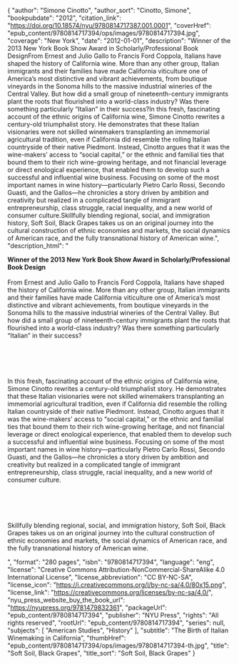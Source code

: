 {
  "author": "Simone Cinotto",
  "author_sort": "Cinotto, Simone",
  "bookpubdate": "2012",
  "citation_link": "https://doi.org/10.18574/nyu/9780814717387.001.0001",
  "coverHref": "epub_content/9780814717394/ops/images/9780814717394.jpg",
  "coverage": "New York",
  "date": "2012-01-01",
  "description": "Winner of the 2013 New York Book Show Award in Scholarly/Professional Book DesignFrom Ernest and Julio Gallo to Francis Ford Coppola, Italians have shaped the history of California wine. More than any other group, Italian immigrants and their families have made California viticulture one of America’s most distinctive and vibrant achievements, from boutique vineyards in the Sonoma hills to the massive industrial wineries of the Central Valley. But how did a small group of nineteenth-century immigrants plant the roots that flourished into a world-class industry? Was there something particularly “Italian” in their success?In this fresh, fascinating account of the ethnic origins of California wine, Simone Cinotto rewrites a century-old triumphalist story. He demonstrates that these Italian visionaries were not skilled winemakers transplanting an immemorial agricultural tradition, even if California did resemble the rolling Italian countryside of their native Piedmont. Instead, Cinotto argues that it was the wine-makers’ access to “social capital,” or the ethnic and familial ties that bound them to their rich wine-growing heritage, and not financial leverage or direct enological experience, that enabled them to develop such a successful and influential wine business. Focusing on some of the most important names in wine history—particularly Pietro Carlo Rossi, Secondo Guasti, and the Gallos—he chronicles a story driven by ambition and creativity but realized in a complicated tangle of immigrant entrepreneurship, class struggle, racial inequality, and a new world of consumer culture.Skillfully blending regional, social, and immigration history, Soft Soil, Black Grapes takes us on an original journey into the cultural construction of ethnic economies and markets, the social dynamics of American race, and the fully transnational history of American wine.",
  "description_html": "<p><b>Winner of the 2013 New York Book Show Award in Scholarly/Professional Book Design</b><br><br>From Ernest and Julio Gallo to Francis Ford Coppola, Italians have shaped the history of California wine. More than any other group, Italian immigrants and their families have made California viticulture one of America’s most distinctive and vibrant achievements, from boutique vineyards in the Sonoma hills to the massive industrial wineries of the Central Valley. But how did a small group of nineteenth-century immigrants plant the roots that flourished into a world-class industry? Was there something particularly “Italian” in their success?<br><br><br><br><br><br>In this fresh, fascinating account of the ethnic origins of California wine, Simone Cinotto rewrites a century-old triumphalist story. He demonstrates that these Italian visionaries were not skilled winemakers transplanting an immemorial agricultural tradition, even if California did resemble the rolling Italian countryside of their native Piedmont. Instead, Cinotto argues that it was the wine-makers’ access to “social capital,” or the ethnic and familial ties that bound them to their rich wine-growing heritage, and not financial leverage or direct enological experience, that enabled them to develop such a successful and influential wine business. Focusing on some of the most important names in wine history—particularly Pietro Carlo Rossi, Secondo Guasti, and the Gallos—he chronicles a story driven by ambition and creativity but realized in a complicated tangle of immigrant entrepreneurship, class struggle, racial inequality, and a new world of consumer culture.<br><br><br><br><br><br>Skillfully blending regional, social, and immigration history, Soft Soil, Black Grapes takes us on an original journey into the cultural construction of ethnic economies and markets, the social dynamics of American race, and the fully transnational history of American wine.</p>",
  "format": "280 pages",
  "isbn": "9780814717394",
  "language": "eng",
  "license": "Creative Commons Attribution-NonCommercial-ShareAlike 4.0 International License",
  "license_abbreviation": "CC BY-NC-SA",
  "license_icon": "https://i.creativecommons.org/l/by-nc-sa/4.0/80x15.png",
  "license_link": "https://creativecommons.org/licenses/by-nc-sa/4.0/",
  "nyu_press_website_buy_the_book_url": "https://nyupress.org/9781479832361",
  "packageUrl": "epub_content/9780814717394",
  "publisher": "NYU Press",
  "rights": "All rights reserved",
  "rootUrl": "epub_content/9780814717394",
  "series": null,
  "subjects": [
    "American Studies",
    "History"
  ],
  "subtitle": "The Birth of Italian Winemaking in California",
  "thumbHref": "epub_content/9780814717394/ops/images/9780814717394-th.jpg",
  "title": "Soft Soil, Black Grapes",
  "title_sort": "Soft Soil, Black Grapes"
}
